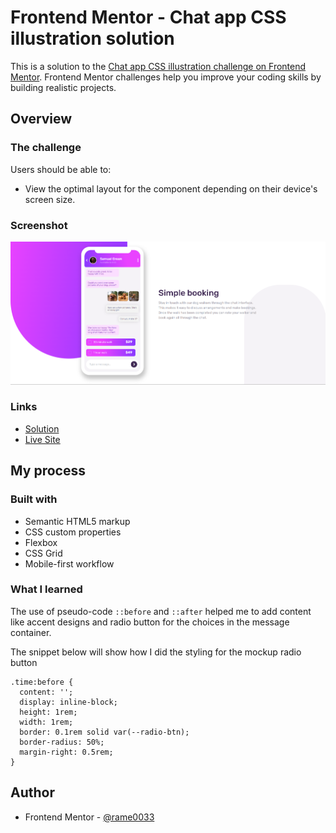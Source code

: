 # Frontend Mentor - Chat app CSS illustration solution

This is a solution to the [Chat app CSS illustration challenge on Frontend Mentor](https://www.frontendmentor.io/challenges/chat-app-css-illustration-O5auMkFqY). Frontend Mentor challenges help you improve your coding skills by building realistic projects. 

## Overview

### The challenge

Users should be able to:

- View the optimal layout for the component depending on their device's screen size.

### Screenshot

![alt text](image.png)

### Links

- [Solution](https://github.com/rame0033/practice_pages/tree/main/15_chatcss)
- [Live Site](https://rame0033.github.io/practice_pages/15_chatcss)

## My process

### Built with

- Semantic HTML5 markup
- CSS custom properties
- Flexbox
- CSS Grid
- Mobile-first workflow

### What I learned

The use of pseudo-code `::before` and `::after` helped me to add content like accent designs and radio button for the choices in the message container.

The snippet below will show how I did the styling for the mockup radio button

    .time:before {
      content: '';
      display: inline-block;
      height: 1rem;
      width: 1rem;
      border: 0.1rem solid var(--radio-btn);
      border-radius: 50%;
      margin-right: 0.5rem;
    }

## Author
- Frontend Mentor - [@rame0033](https://www.frontendmentor.io/profile/rame0033)



